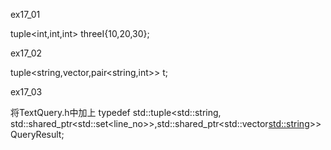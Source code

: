 ex17_01

tuple<int,int,int> threeI{10,20,30};

ex17_02

tuple<string,vector<string>,pair<string,int>> t;
  
ex17_03

将TextQuery.h中加上
typedef std::tuple<std::string, std::shared_ptr<std::set<line_no>>,std::shared_ptr<std::vector<std::string>>> QueryResult; 
